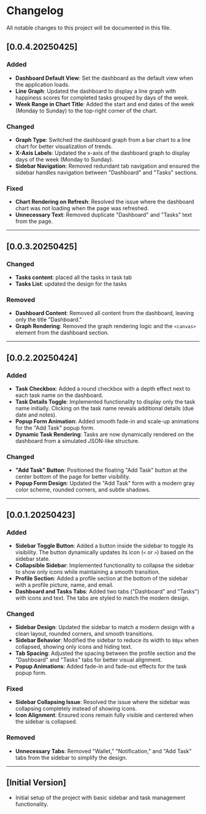 # Changelog

All notable changes to this project will be documented in this file.

## [0.0.4.20250425]

### Added
- **Dashboard Default View**: Set the dashboard as the default view when the application loads.
- **Line Graph**: Updated the dashboard to display a line graph with happiness scores for completed tasks grouped by days of the week.
- **Week Range in Chart Title**: Added the start and end dates of the week (Monday to Sunday) to the top-right corner of the chart.

### Changed
- **Graph Type**: Switched the dashboard graph from a bar chart to a line chart for better visualization of trends.
- **X-Axis Labels**: Updated the x-axis of the dashboard graph to display days of the week (Monday to Sunday).
- **Sidebar Navigation**: Removed redundant tab navigation and ensured the sidebar handles navigation between "Dashboard" and "Tasks" sections.

### Fixed
- **Chart Rendering on Refresh**: Resolved the issue where the dashboard chart was not loading when the page was refreshed.
- **Unnecessary Text**: Removed duplicate "Dashboard" and "Tasks" text from the page.

---

## [0.0.3.20250425]

### Changed
- **Tasks content**: placed all the tasks in task tab
- **Tasks List**: updated the design for the tasks

### Removed
- **Dashboard Content**: Removed all content from the dashboard, leaving only the title "Dashboard."
- **Graph Rendering**: Removed the graph rendering logic and the `<canvas>` element from the dashboard section.


---

## [0.0.2.20250424]

### Added
- **Task Checkbox**: Added a round checkbox with a depth effect next to each task name on the dashboard.
- **Task Details Toggle**: Implemented functionality to display only the task name initially. Clicking on the task name reveals additional details (due date and notes).
- **Popup Form Animation**: Added smooth fade-in and scale-up animations for the "Add Task" popup form.
- **Dynamic Task Rendering**: Tasks are now dynamically rendered on the dashboard from a simulated JSON-like structure.

### Changed
- **"Add Task" Button**: Positioned the floating "Add Task" button at the center bottom of the page for better visibility.
- **Popup Form Design**: Updated the "Add Task" form with a modern gray color scheme, rounded corners, and subtle shadows.

---

## [0.0.1.20250423]

### Added
- **Sidebar Toggle Button**: Added a button inside the sidebar to toggle its visibility. The button dynamically updates its icon (`<` or `>`) based on the sidebar state.
- **Collapsible Sidebar**: Implemented functionality to collapse the sidebar to show only icons while maintaining a smooth transition.
- **Profile Section**: Added a profile section at the bottom of the sidebar with a profile picture, name, and email.
- **Dashboard and Tasks Tabs**: Added two tabs ("Dashboard" and "Tasks") with icons and text. The tabs are styled to match the modern design.

### Changed
- **Sidebar Design**: Updated the sidebar to match a modern design with a clean layout, rounded corners, and smooth transitions.
- **Sidebar Behavior**: Modified the sidebar to reduce its width to `80px` when collapsed, showing only icons and hiding text.
- **Tab Spacing**: Adjusted the spacing between the profile section and the "Dashboard" and "Tasks" tabs for better visual alignment.
- **Popup Animations**: Added fade-in and fade-out effects for the task popup form.

### Fixed
- **Sidebar Collapsing Issue**: Resolved the issue where the sidebar was collapsing completely instead of showing icons.
- **Icon Alignment**: Ensured icons remain fully visible and centered when the sidebar is collapsed.

### Removed
- **Unnecessary Tabs**: Removed "Wallet," "Notification," and "Add Task" tabs from the sidebar to simplify the design.

---

## [Initial Version]
- Initial setup of the project with basic sidebar and task management functionality.